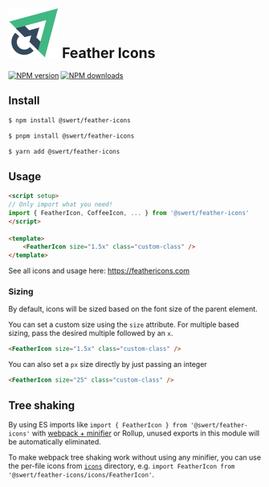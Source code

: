 # <img src="./example/src/assets/logo.png" height="100" alt="Swert"> **Feather Icons**

[![NPM version](https://img.shields.io/npm/v/@swert/feather-icons.svg?style=flat)](https://npmjs.com/package/@swert/feather-icons) [![NPM downloads](https://img.shields.io/npm/dm/@swert/feather-icons.svg?style=flat)](https://npmjs.com/package/@swert/feather-icons)

## Install

```bash
$ npm install @swert/feather-icons
```

```bash
$ pnpm install @swert/feather-icons
```

```bash
$ yarn add @swert/feather-icons
```

## Usage

```html
<script setup>
// Only import what you need!
import { FeatherIcon, CoffeeIcon, ... } from '@swert/feather-icons'
</script>

<template>
    <FeatherIcon size="1.5x" class="custom-class" />
</template>
```

See all icons and usage here: <https://feathericons.com>

### Sizing

By default, icons will be sized based on the font size of the parent element.

You can set a custom size using the `size` attribute.
For multiple based sizing, pass the desired multiple followed by an `x`.

```html
<FeatherIcon size="1.5x" class="custom-class" />
```

You can also set a `px` size directly by just passing an integer

```html
<FeatherIcon size="25" class="custom-class" />
```

## Tree shaking

By using ES imports like `import { FeatherIcon } from '@swert/feather-icons'` with [webpack + minifier](https://webpack.js.org/guides/tree-shaking/#minify-the-output) or Rollup, unused exports in this module will be automatically eliminated.

To make webpack tree shaking work without using any minifier, you can use the per-file icons from [`icons`](https://unpkg.com/vue-feather-icons/icons/) directory, e.g. `import FeatherIcon from '@swert/feather-icons/icons/FeatherIcon'`.
